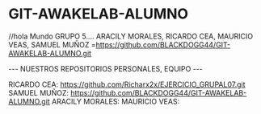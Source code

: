 # GIT-AWAKELAB-ALUMNO
//hola Mundo
GRUPO 5....
ARACILY MORALES, 
RICARDO CEA,
MAURICIO VEAS,
SAMUEL MUÑOZ =https://github.com/BLACKDOGG44/GIT-AWAKELAB-ALUMNO.git

--- NUESTROS REPOSITORIOS PERSONALES, EQUIPO ---

RICARDO CEA: https://github.com/Richarx2x/EJERCICIO_GRUPAL07.git
SAMUEL MUÑOZ: https://github.com/BLACKDOGG44/GIT-AWAKELAB-ALUMNO.git
ARACILY MORALES:
MAURICIO VEAS:  

